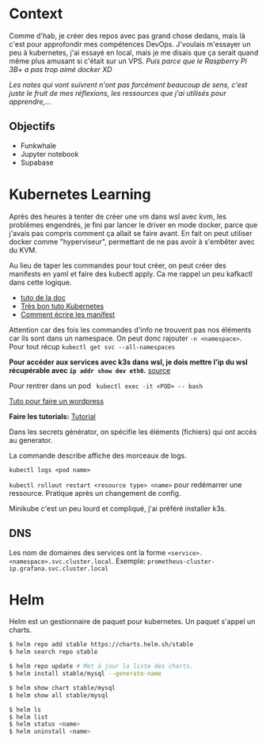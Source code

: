 # Context

Comme d'hab, je créer des repos avec pas grand chose dedans, mais là c'est pour approfondir mes compétences DevOps. J'voulais m'essayer un peu à kubernetes, j'ai essayé en local, mais je me disais que ça serait quand même plus amusant si c'était sur un VPS. *Puis parce que le Raspberry Pi 3B+ a pas trop aimé docker XD*

*Les notes qui vont suivrent n'ont pas forcément beaucoup de sens, c'est juste le fruit de mes réflexions, les ressources que j'ai utilisés pour apprendre,...*

## Objectifs

- Funkwhale
- Jupyter notebook
- Supabase

# Kubernetes Learning

Après des heures à tenter de créer une vm dans wsl avec kvm, les problèmes engendrés, je fini par lancer le driver en mode docker, parce que j'avais pas compris comment ça allait se faire avant. En fait on peut utiliser docker comme "hyperviseur", permettant de ne pas avoir à s'embêter avec du KVM.

Au lieu de taper les commandes pour tout créer, on peut créer des manifests en yaml et faire des kubectl apply. Ca me rappel un peu kafkactl dans cette logique.

- [tuto de la doc](https://kubernetes.io/fr/docs/tutorials/hello-minikube/)
- [Très bon tuto Kubernetes](https://blog.stephane-robert.info/docs/conteneurs/orchestrateurs/kubernetes/introduction/)
- [Comment écrire les manifest](https://blog.stephane-robert.info/docs/conteneurs/orchestrateurs/kubernetes/ecrire-manifests/)

Attention car des fois les commandes d'info ne trouvent pas nos éléments car ils sont dans un namespace. On peut donc rajouter ``-n <namespace>``. Pour tout récup ``kubectl get svc --all-namespaces``


**Pour accéder aux services avec k3s dans wsl, je dois mettre l'ip du wsl récupérable avec ``ip addr show dev eth0``.**
[source](https://gist.github.com/ibuildthecloud/1b7d6940552ada6d37f54c71a89f7d00)

Pour rentrer dans un pod `` kubectl exec -it <POD> -- bash``


[Tuto pour faire un wordpress](https://kubernetes.io/docs/tutorials/stateful-application/mysql-wordpress-persistent-volume/)

**Faire les tutorials:** [Tutorial](https://kubernetes.io/docs/tutorials/)


Dans les secrets générator, on spécifie les éléments (fichiers) qui ont accès au generator.

La commande describe affiche des morceaux de logs.

``kubectl logs <pod name>``

``kubectl rollout restart <resource type> <name>`` pour redémarrer une ressource. Pratique après un changement de config.

Minikube c'est un peu lourd et compliqué, j'ai préféré installer k3s.

## DNS

Les nom de domaines des services ont la forme ``<service>.<namespace>.svc.cluster.local``. Exemple: ``prometheus-cluster-ip.grafana.svc.cluster.local``

# Helm

Helm est un gestionnaire de paquet pour kubernetes. Un paquet s'appel un charts.

```bash
$ helm repo add stable https://charts.helm.sh/stable
$ helm search repo stable

$ helm repo update # Met à jour la liste des charts.
$ helm install stable/mysql --generate-name

$ helm show chart stable/mysql
$ helm show all stable/mysql

$ helm ls
$ helm list
$ helm status <name>
$ helm uninstall <name>
```